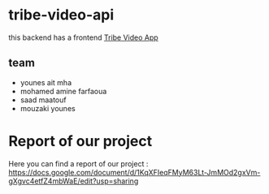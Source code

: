 # tribe-video-api

this backend has a frontend [Tribe Video App](https://github.com/younesaitmha/Tribe-Video-App)

## team 

- younes ait mha
- mohamed amine farfaoua 
- saad maatouf 
- mouzaki younes

# Report of our project

Here you can find a report of our project : https://docs.google.com/document/d/1KqXFIeqFMyM63Lt-JmMOd2gxVm-gXgvc4etfZ4mbWaE/edit?usp=sharing
